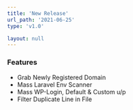 ```yaml
---
title: 'New Release'
url_path: '2021-06-25'
type: 'v1.0'

layout: null
---
```


### Features

- Grab Newly Registered Domain
- Mass Laravel Env Scanner
- Mass WP-Login, Default & Custom u/p
- Filter Duplicate Line in File
